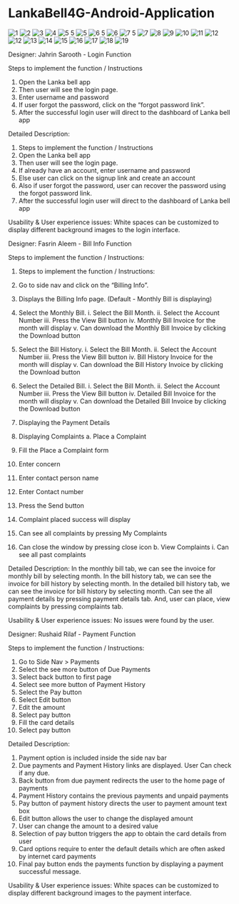# LankaBell4G-Android-Application

![1](https://user-images.githubusercontent.com/38991771/66250270-1e220980-e75e-11e9-8843-b07f0163dc67.jpeg)
![2](https://user-images.githubusercontent.com/38991771/66250272-237f5400-e75e-11e9-930e-a0f5061ef855.jpeg)
![3](https://user-images.githubusercontent.com/38991771/66250273-2712db00-e75e-11e9-9d03-808103f666c8.jpeg)
![4](https://user-images.githubusercontent.com/38991771/66250276-29753500-e75e-11e9-9061-bc85a8b650c7.jpeg)
![5 5](https://user-images.githubusercontent.com/38991771/66250279-2c702580-e75e-11e9-98fc-04615fe3f933.jpeg)
![5](https://user-images.githubusercontent.com/38991771/66250280-2ed27f80-e75e-11e9-8371-ba8091d8a9a1.jpeg)
![6 5](https://user-images.githubusercontent.com/38991771/66250283-34c86080-e75e-11e9-9660-9eee7d1c0131.jpeg)
![6](https://user-images.githubusercontent.com/38991771/66250284-37c35100-e75e-11e9-89c1-3a5423e3b8a2.jpeg)
![7 5](https://user-images.githubusercontent.com/38991771/66250285-3abe4180-e75e-11e9-89f6-57e6482116a1.jpeg)
![7](https://user-images.githubusercontent.com/38991771/66250287-3d209b80-e75e-11e9-9edd-83e06fcdbbf7.jpeg)
![8](https://user-images.githubusercontent.com/38991771/66250288-401b8c00-e75e-11e9-9d9f-c45247b685e3.jpeg)
![9](https://user-images.githubusercontent.com/38991771/66250289-43167c80-e75e-11e9-8f4e-badeaa1a857e.jpeg)
![10](https://user-images.githubusercontent.com/38991771/66250292-47429a00-e75e-11e9-807b-ff641ba03f3d.jpeg)
![11](https://user-images.githubusercontent.com/38991771/66250294-4a3d8a80-e75e-11e9-874b-33e5fd44162f.jpeg)
![12](https://user-images.githubusercontent.com/38991771/66250309-8bce3580-e75e-11e9-97d3-134d3f3c2adb.jpeg)
![12](https://user-images.githubusercontent.com/38991771/66250355-4827fb80-e75f-11e9-80b1-ad92673f128d.jpeg)
![13](https://user-images.githubusercontent.com/38991771/66250356-4d854600-e75f-11e9-96e9-3d6ed8026c1a.jpeg)
![14](https://user-images.githubusercontent.com/38991771/66250360-5118cd00-e75f-11e9-94fb-5c9367d957ec.jpeg)
![15](https://user-images.githubusercontent.com/38991771/66250362-537b2700-e75f-11e9-858a-6a3b2c2837cd.jpeg)
![16](https://user-images.githubusercontent.com/38991771/66250363-5544ea80-e75f-11e9-9da0-dd7d52578629.jpeg)
![17](https://user-images.githubusercontent.com/38991771/66250364-570eae00-e75f-11e9-874a-7bccb77daf2e.jpeg)
![18](https://user-images.githubusercontent.com/38991771/66250365-59710800-e75f-11e9-9cf3-c1e3147519fd.jpeg)
![19](https://user-images.githubusercontent.com/38991771/66250367-5b3acb80-e75f-11e9-95ef-46cdeeb6e702.jpeg)





Designer:	Jahrin Sarooth - 
Login Function

Steps to implement the function / Instructions
1.	Open the Lanka bell app
2.	Then user will see the login page.
3.	Enter username and password
4.	If user forgot the password, click on the “forgot password link”.
5.	After the successful login user will direct to the dashboard of Lanka bell app
 
Detailed Description: 
1.	Steps to implement the function / Instructions
2.	Open the Lanka bell app
3.	Then user will see the login page.
4.	If already have an account, enter username and password
5.	Else user can click on the signup link and create an account
6.	Also if user forgot the password, user can recover the password using the forgot password link.
7.	After the successful login user will direct to the dashboard of Lanka bell app

Usability & User experience issues: 
White spaces can be customized to display different background images to the login interface.




Designer:	Fasrin Aleem - 
Bill Info Function

Steps to implement the function / Instructions: 

1.	Steps to implement the function / Instructions: 
2.	Go to side nav and click on the “Billing Info”.
3.	Displays the Billing Info page. (Default - Monthly Bill is displaying)

1.	Select the Monthly Bill.
i.	Select the Bill Month.
ii.	Select the Account Number
iii.	Press the View Bill button
iv.	Monthly Bill Invoice for the month will display
v.	Can download the Monthly Bill Invoice by clicking the Download button
2.	Select the Bill History.
i.	Select the Bill Month.
ii.	Select the Account Number
iii.	Press the View Bill button
iv.	Bill History Invoice for the month will display
v.	Can download the Bill History Invoice by clicking the Download button
3.	Select the Detailed Bill.
i.	Select the Bill Month.
ii.	Select the Account Number
iii.	Press the View Bill button
iv.	Detailed Bill Invoice for the month will display
v.	Can download the Detailed Bill Invoice by clicking the Download button

4.	Displaying the Payment Details
5.	Displaying Complaints
a.	Place a Complaint
6.	Fill the Place a Complaint form
1.	Enter concern
2.	Enter contact person name
3.	Enter Contact number
4.	Press the Send button
5.	Complaint placed success will display
6.	Can see all complaints by pressing My Complaints
7.	Can close the window by pressing close icon
b.	View Complaints
i.	Can see all past complaints

Detailed Description: 
	In the monthly bill tab, we can see the invoice for monthly bill by selecting month. In the bill history tab, we can see the invoice for bill history by selecting month. In the detailed bill history tab, we can see the invoice for bill history by selecting month. Can see the all payment details by pressing payment details tab. And, user can place, view complaints by pressing complaints tab.

Usability & User experience issues: 
	No issues were found by the user.


Designer:	Rushaid Rilaf - 
Payment Function

Steps to implement the function / Instructions: 
1.	Go to Side Nav > Payments
2.	Select the see more button of Due Payments
3.	Select back button to first page
4.	Select see more button of Payment History
5.	Select the Pay button 
6.	Select Edit button 
7.	Edit the amount
8.	Select pay button 
9.	Fill the card details
10.	Select pay button

Detailed Description: 
1.	Payment option is included inside the side nav bar
2.	Due payments and Payment History links are displayed. User Can check if any due.
3.	Back button from due payment redirects the user to the home page of payments
4.	Payment History contains the previous payments and unpaid payments
5.	Pay button of payment history directs the user to payment amount text box
6.	Edit button allows the user to change the displayed amount 
7.	User can change the amount to a desired value
8.	Selection of pay button triggers the app to obtain the card details from user
9.	Card options require to enter the default details which are often asked by internet card payments
10.	Final pay button ends the payments function by displaying a payment successful message.


Usability & User experience issues: 
White spaces can be customized to display different background images to the payment interface.
